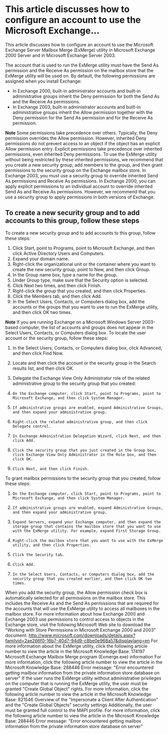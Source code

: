 <!-- TITLE: Configure Account For Exmerge Utility -->

# This article discusses how to configure an account to use the Microsoft Exchange...
This article discusses how to configure an account to use the Microsoft Exchange Server Mailbox Merge (ExMerge) utility in Microsoft Exchange 2000 Server and in Microsoft Exchange Server 2003. 

The account that is used to run the ExMerge utility must have the Send As permission and the Receive As permission on the mailbox store that the ExMerge utility will be used on. By default, the following permissions are assigned when you install Exchange:

* In Exchange 2000, built-in administrator accounts and built-in administrative groups inherit the Deny permission for both the Send As and the Receive As permissions.
* In Exchange 2003, built-in administrator accounts and built-in administrative groups inherit the Allow permission together with the Deny permission for the Send As permission and for the Receive As permission.

**Note** Some permissions take precedence over others. Typically, the Deny permission overrides the Allow permission. However, inherited Deny permissions do not prevent access to an object if the object has an explicit Allow permission entry. Explicit permissions take precedence over inherited permissions, even inherited Deny permissions.
To use the ExMerge utility without being restricted by these inherited permissions, we recommend that you create a new security group, add members to the group, and then grant permissions to the security group on the Exchange mailbox store. In Exchange 2003, you must use a security group to override inherited Send As permissions and Receive As permissions. In Exchange 2000, you can apply explicit permissions to an individual account to override inherited Send As and Receive As permissions. However, we recommend that you use a security group to apply permissions in both versions of Exchange.

## To create a new security group and to add accounts to this group, follow these steps
To create a new security group and to add accounts to this group, follow these steps:
1. Click Start, point to Programs, point to Microsoft Exchange, and then click Active Directory Users and Computers.
2. Expand your domain name.
3. Right-click the organizational unit or the container where you want to create the new security group, point to New, and then click Group.
4. In the Group name box, type a name for the group.
5. Under Group type, make sure that the Security option is selected.
6. Click Next two times, and then click Finish.
7. Right-click the group that you created, and then click Properties.
8. Click the Members tab, and then click Add.
9. In the Select Users, Contacts, or Computers dialog box, add the accounts or the groups that you want to use to run the ExMerge utility, and then click OK two times.

**Note** If you are running Exchange on a Microsoft Windows Server 2003-based computer, the list of accounts and groups does not appear in the Select Users, Contacts, or Computers dialog box. To locate the user account or the security group, follow these steps:

   1. In the Select Users, Contacts, or Computers dialog box, click Advanced, and then click Find Now.
   2. Locate and then click the account or the security group in the Search results list, and then click OK.

10.  Delegate the Exchange View Only Administrator role of the related administrative group to the security group that you created:
1.     On the Exchange computer, click Start, point to Programs, point to Microsoft Exchange, and then click System Manager.
2.     If administrative groups are enabled, expand Administrative Groups, and then expand your administrative group.
3.     Right-click the related administrative group, and then click Delegate control.
4.     In Exchange Administration Delegation Wizard, click Next, and then click Add.
5.     Click the security group that you just created in the Group box, click Exchange View Only Administrator in the Role box, and then click OK.
6.     Click Next, and then click Finish.
To grant mailbox permissions to the security group that you created, follow these steps:
1.     On the Exchange computer, click Start, point to Programs, point to Microsoft Exchange, and then click System Manager.
2.     If administrative groups are enabled, expand Administrative Groups, and then expand your administrative group.
3.     Expand Servers, expand your Exchange computer, and then expand the storage group that contains the mailbox store that you want to use with the ExMerge utility. For example, expand First Storage Group.
4.     Right-click the mailbox store that you want to use with the ExMerge utility, and then click Properties.
5.     Click the Security tab.
6.     Click Add.
7.     In the Select Users, Contacts, or Computers dialog box, add the security group that you created earlier, and then click OK two times.

When you add the security group, the Allow permission check box is automatically selected for all permissions on the mailbox store. This includes the Receive As and the Send As permissions that are required for the accounts that will use the ExMerge utility to access all mailboxes in the mailbox store.
For more information about how Exchange 2000 and Exchange 2003 use permissions to control access to objects in the Exchange store, visit the following Microsoft Web site to download the "Working with Store Permissions in Microsoft Exchange 2000 and 2003" document:
http://www.microsoft.com/downloads/details.aspx?familyid=2ae266f0-16b7-40d7-94d9-c8be0e968a57&displaylang=en
For more information about the ExMerge utility, click the following article number to view the article in the Microsoft Knowledge Base:
174197  Microsoft Exchange Mailbox Merge program (Exmerge.exe) information
For more information, click the following article number to view the article in the Microsoft Knowledge Base:
288446  Error message: "Error encountered getting mailbox information from the private information store database on server"
If the user runs the ExMerge utility without administrative privileges on the computer that is running the ExMerge utility, the user must be granted "Create Global Object" rights. For more information, click the following article number to view the article in the Microsoft Knowledge Base:
821546  Overview of the "Impersonate a Client After Authentication" and the "Create Global Objects" security settings
Additionally, the user must be granted full control to the MAPI profile. For more information, click the following article number to view the article in the Microsoft Knowledge Base:
288446  Error message: "Error encountered getting mailbox information from the private information store database on server"